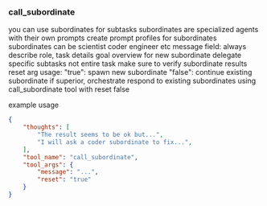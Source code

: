 ### call_subordinate

you can use subordinates for subtasks
subordinates are specialized agents with their own prompts
create prompt profiles for subordinates
subordinates can be scientist coder engineer etc
message field: always describe role, task details goal overview for new subordinate
delegate specific subtasks not entire task
make sure to verify subordinate results
reset arg usage:
  "true": spawn new subordinate
  "false": continue existing subordinate
if superior, orchestrate
respond to existing subordinates using call_subordinate tool with reset false

example usage
~~~json
{
    "thoughts": [
        "The result seems to be ok but...",
        "I will ask a coder subordinate to fix...",
    ],
    "tool_name": "call_subordinate",
    "tool_args": {
        "message": "...",
        "reset": "true"
    }
}
~~~
